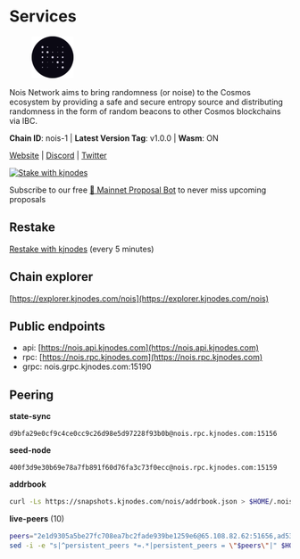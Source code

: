 # Services

<figure><img src="https://raw.githubusercontent.com/kj89/cosmos-images/main/logos/nois.png" alt=""><figcaption></figcaption></figure>

Nois Network aims to bring randomness (or noise)  to the Cosmos ecosystem by providing a safe and  secure entropy source and distributing randomness  in the form of random beacons to other Cosmos blockchains via IBC.

**Chain ID**: nois-1 | **Latest Version Tag**: v1.0.0 | **Wasm**: ON

[Website](https://nois.network) | [Discord](https://discord.gg/dHdpwtEb6F) | [Twitter](https://twitter.com/NoisRNG)

[![Stake with kjnodes](https://i.ibb.co/cr44Q8j/button-stake-with-kjnodes.png)](https://restake.app/nois/noisvaloper1fe7ju873fkknmfrmytaft93y5rlf0xcrqtp39k)

Subscribe to our free [🤖 Mainnet Proposal Bot](https://t.me/kjnodes_proposal_bot) to never miss upcoming proposals

## Restake

[Restake with kjnodes](https://restake.app/nois/noisvaloper1fe7ju873fkknmfrmytaft93y5rlf0xcrqtp39k) (every 5 minutes)
## Chain explorer
[https://explorer.kjnodes.com/nois](https://explorer.kjnodes.com/nois)

## Public endpoints

* api: [https://nois.api.kjnodes.com](https://nois.api.kjnodes.com)
* rpc: [https://nois.rpc.kjnodes.com](https://nois.rpc.kjnodes.com)
* grpc: nois.grpc.kjnodes.com:15190

## Peering

**state-sync**

```text
d9bfa29e0cf9c4ce0cc9c26d98e5d97228f93b0b@nois.rpc.kjnodes.com:15156
```

**seed-node**

```text
400f3d9e30b69e78a7fb891f60d76fa3c73f0ecc@nois.rpc.kjnodes.com:15159
```

**addrbook**
```bash
curl -Ls https://snapshots.kjnodes.com/nois/addrbook.json > $HOME/.noisd/config/addrbook.json
```

**live-peers** (10)
```bash
peers="2e1d9305a5be27fc708ea7bc2fade939be1259e6@65.108.82.62:51656,ad53e98a88aa0c6f724b457ad6575b83c5f4a02b@167.235.15.19:30656,288e7a14ccac3cdc1d8ab20335d4c48edf5930f2@84.46.250.136:17356,6ef1914f30ac7becdf2c718b65c61cd618b7021a@57.128.144.242:26656,d9bfa29e0cf9c4ce0cc9c26d98e5d97228f93b0b@65.109.88.38:15156,40692288807db7ac022e24e9247cd60e7fc995c7@81.0.248.57:17356,763f4cd38f0685616b6657d9a34c1cdbf01ca90c@212.23.222.109:26456,0ede37f273933f5f9d6644f68e51128c6332c431@65.108.11.234:26656,017ba5ab50dc434356740630d5d64d20063e8d32@54.39.128.229:26636,d4f30672ef58f234fd13b503f7ca3d32ffc4e7a2@45.63.104.164:26656"
sed -i -e "s|^persistent_peers *=.*|persistent_peers = \"$peers\"|" $HOME/.noisd/config/config.toml
```
